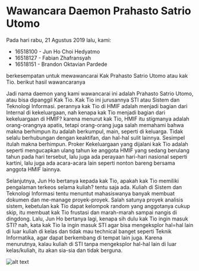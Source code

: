 # Wawancara Daemon Prahasto Satrio Utomo

Pada hari rabu, 21 Agustus 2019 lalu, kami:
- 16518100 - Jun Ho Choi Hedyatmo
- 16518127 - Fabian Zhafransyah
- 16518151 - Brandon Oktavian Pardede

berkesempatan untuk mewawancarai Kak Prahasto Satrio Utomo atau kak Tio. berikut hasil wawancaranya

Jadi nama daemon yang kami wawancarai ini adalah Prahasto Satrio Utomo, atau bisa dipanggil Kak Tio. Kak Tio ini jurusannya STI atau Sistem dan Teknologi Informasi. perannya kak Tio di HMIF adalah menjadi bagian dari Internal di kekeluargaan, nah kenapa kak Tio menjadi bagian dari kekeluargaan di HMIF? karena menurut kak Tio, HMIF itu stigmanya adalah orang-orangnya apatis, tetapi orang-orang juga salah memahami bahwa makna berhimpun itu adalah berkumpul, main, seperti di keluarga. Tidak selalu berhubungan dengan keaktifan, dan hal-hal sulit lainnya. Sesimpel itulah makna berhimpun. Proker Kekeluargaan yang dijalani kak Tio adalah seperti mengucapkan ulang tahun ke anggota HMIF yang sedang berulang tahun pada hari tersebut, lalu juga ada perayaan hari-hari nasional seperti kartini, lalu juga ada acara-acara lain seperti nonton bareng bersama anggota HMIF lainnya.

Selanjutnya, Jun Ho bertanya kepada kak Tio, apakah kak Tio memiliki pengalaman terkeos selama kuliah? tentu saja ada. Kuliah di Sistem dan Teknologi Informasi tentu menuntut mahasiswanya banyak membuat dokumen dan me-manage proyek-proyek. Salah satunya proyek analisis sistem, kebetulan kak Tio dapat kelompok random yang anggotanya cukup skip, itu membuat kak Tio frustasi dan marah-marah sampai nangis di dingdong. Lalu, Jun Ho bertanya lagi, kenapa sih dulu kak Tio ingin masuk STI? nah, kata kak Tio Ia ingin masuk STI agar bisa mengeksplor hal=hal lain di luar kuliah di kelas dan tidak mau technical banget seperti Teknik Informatika, agar dapat berkembang di tempat lain juga. Karena menurutnya, kalau kuliah di STI tanpa mengeksplor hal-hal lain di luar kelas/kuliah, itu akan sia-sia dan tidak berguna.


![alt text](./16518100-16518127-16518151.jpg)
